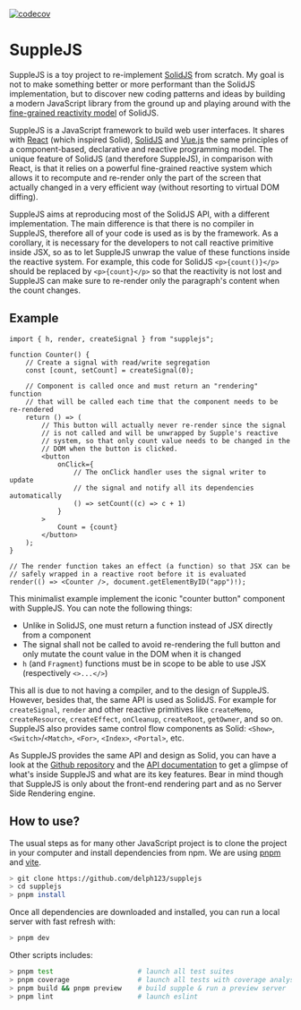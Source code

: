 [![codecov](https://codecov.io/gh/delph123/supplejs/graph/badge.svg?token=AJNU0N5YI7)](https://codecov.io/gh/delph123/supplejs)

# SuppleJS

SuppleJS is a toy project to re-implement [SolidJS](https://github.com/solidjs/solid) from scratch. My goal is not to make something better or more performant than the SolidJS implementation, but to discover new coding patterns and ideas by building a modern JavaScript library from the ground up and playing around with the [fine-grained reactivity model](https://dev.to/ryansolid/a-hands-on-introduction-to-fine-grained-reactivity-3ndf) of SolidJS.

SuppleJS is a JavaScript framework to build web user interfaces. It shares with [React](https://react.dev/) (which inspired Solid), [SolidJS](https://www.solidjs.com/) and [Vue.js](https://vuejs.org/) the same principles of a component-based, declarative and reactive programming model. The unique feature of SolidJS (and therefore SuppleJS), in comparison with React, is that it relies on a powerful fine-grained reactive system which allows it to recompute and re-render only the part of the screen that actually changed in a very efficient way (without resorting to virtual DOM diffing).

SuppleJS aims at reproducing most of the SolidJS API, with a different implementation. The main difference is that there is no compiler in SuppleJS, therefore all of your code is used as is by the framework. As a corollary, it is necessary for the developers to not call reactive primitive inside JSX, so as to let SuppleJS unwrap the value of these functions inside the reactive system. For example, this code for SolidJS `<p>{count()}</p>` should be replaced by `<p>{count}</p>`
so that the reactivity is not lost and SuppleJS can make sure to re-render only the paragraph's content when the count changes.

## Example

```tsx
import { h, render, createSignal } from "supplejs";

function Counter() {
    // Create a signal with read/write segregation
    const [count, setCount] = createSignal(0);

    // Component is called once and must return an "rendering" function
    // that will be called each time that the component needs to be re-rendered
    return () => (
        // This button will actually never re-render since the signal
        // is not called and will be unwrapped by Supple's reactive
        // system, so that only count value needs to be changed in the
        // DOM when the button is clicked.
        <button
            onClick={
                // The onClick handler uses the signal writer to update
                // the signal and notify all its dependencies automatically
                () => setCount((c) => c + 1)
            }
        >
            Count = {count}
        </button>
    );
}

// The render function takes an effect (a function) so that JSX can be
// safely wrapped in a reactive root before it is evaluated
render(() => <Counter />, document.getElementByID("app")!);
```

This minimalist example implement the iconic "counter button" component with SuppleJS. You can note the following things:

-   Unlike in SolidJS, one must return a function instead of JSX directly from a component
-   The signal shall not be called to avoid re-rendering the full button and only mutate the count value in the DOM when it is changed
-   `h` (and `Fragment`) functions must be in scope to be able to use JSX (respectively `<>...</>`)

This all is due to not having a compiler, and to the design of SuppleJS. However, besides that, the same API is used as SolidJS. For example for `createSignal`, `render` and other reactive primitives like `createMemo`, `createResource`, `createEffect`, `onCleanup`, `createRoot`, `getOwner`, and so on. SuppleJS also provides same control flow components as Solid: `<Show>`, `<Switch>`/`<Match>`, `<For>`, `<Index>`, `<Portal>`, etc.

As SuppleJS provides the same API and design as Solid, you can have a look at the [Github repository](https://github.com/solidjs/solid) and the [API documentation](https://www.solidjs.com/docs/latest/api) to get a glimpse of what's inside SuppleJS and what are its key features. Bear in mind though that SuppleJS is only about the front-end rendering part and as no Server Side Rendering engine.

## How to use?

The usual steps as for many other JavaScript project is to clone the project in your computer and install dependencies from npm. We are using [pnpm](https://pnpm.io/fr/) and [vite](https://vitejs.dev/).

```sh
> git clone https://github.com/delph123/supplejs
> cd supplejs
> pnpm install
```

Once all dependencies are downloaded and installed, you can run a local server with fast refresh with:

```sh
> pnpm dev
```

Other scripts includes:

```sh
> pnpm test                     # launch all test suites
> pnpm coverage                 # launch all tests with coverage analysis
> pnpm build && pnpm preview    # build supple & run a preview server
> pnpm lint                     # launch eslint
```
